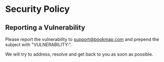 # Security Policy

## Reporting a Vulnerability

Please report the vulnerability to support@bookmap.com and prepend the subject with "VULNERABILITY:".

We will try to address, resolve and get back to you as soon as possible.
